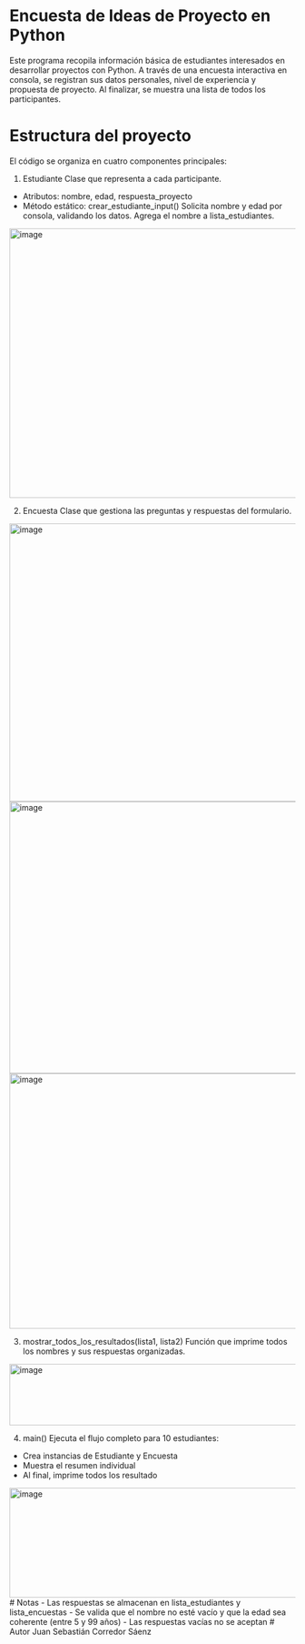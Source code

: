 # Encuesta de Ideas de Proyecto en Python
Este programa recopila información básica de estudiantes interesados en desarrollar proyectos con Python. A través de una encuesta interactiva en consola, se registran sus datos personales, nivel de experiencia y propuesta de proyecto. Al finalizar, se muestra una lista de todos los participantes.
# Estructura del proyecto
El código se organiza en cuatro componentes principales:
1. Estudiante
Clase que representa a cada participante.
- Atributos: nombre, edad, respuesta_proyecto
- Método estático: crear_estudiante_input()
Solicita nombre y edad por consola, validando los datos. Agrega el nombre a lista_estudiantes.
<img width="662" height="474" alt="image" src="https://github.com/user-attachments/assets/fc826ca2-1bf8-417e-b915-b605f1634e9a" />


2. Encuesta
Clase que gestiona las preguntas y respuestas del formulario.
<img width="822" height="489" alt="image" src="https://github.com/user-attachments/assets/37a87c41-00fe-4a90-a807-e5bce5a69d13" />
<img width="738" height="478" alt="image" src="https://github.com/user-attachments/assets/240d61b1-69e3-44f4-92b5-665ea5647af9" />
<img width="807" height="449" alt="image" src="https://github.com/user-attachments/assets/90c8c60e-e177-488e-aa1b-064c62b7c33f" />

3. mostrar_todos_los_resultados(lista1, lista2)
Función que imprime todos los nombres y sus respuestas organizadas.
<img width="515" height="108" alt="image" src="https://github.com/user-attachments/assets/f485331b-1095-4c7f-be61-b1bccb66bbb7" />

4. main()
Ejecuta el flujo completo para 10 estudiantes:
- Crea instancias de Estudiante y Encuesta
- Muestra el resumen individual
- Al final, imprime todos los resultado
<img width="584" height="193" alt="image" src="https://github.com/user-attachments/assets/61ecf3b5-0e57-434a-8151-286d6fa18dc0" />
# Notas
- Las respuestas se almacenan en lista_estudiantes y lista_encuestas
- Se valida que el nombre no esté vacío y que la edad sea coherente (entre 5 y 99 años)
- Las respuestas vacías no se aceptan
# Autor
Juan Sebastián Corredor Sáenz









